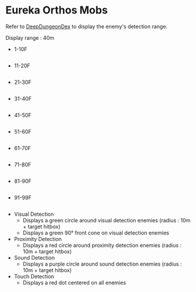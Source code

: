 # Eureka Orthos Mobs

Refer to [DeepDungeonDex](https://github.com/wolfcomp/DeepDungeonDex) to display the enemy's detection range.

Display range : 40m

* 1-10F
```

```
* 11-20F
```

```
* 21-30F
```

```
* 31-40F
```

```
* 41-50F
```

```
* 51-60F
```

```
* 61-70F
```

```
* 71-80F
```

```
* 81-90F
```

```
* 91-99F
```

```
* Visual Detection
   * Displays a green circle around visual detection enemies (radius : 10m + target hitbox)
   * Displays a green 90° front cone on visual detection enemies
* Proximity Detection
   * Displays a red circle around proximity detection enemies (radius : 10m + target hitbox)
* Sound Detection
   * Displays a purple circle around sound detection enemies (radius : 10m + target hitbox)
* Touch Detection
   * Displays a red dot centered on all enemies
